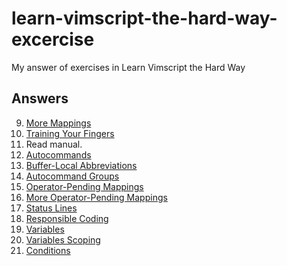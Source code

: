 # learn-vimscript-the-hard-way-excercise

My answer of exercises in Learn Vimscript the Hard Way

## Answers

9.  [More Mappings](answers/e09.md)
10. [Training Your Fingers](answers/e10.md)
11. Read manual.
12. [Autocommands](answers/e12.md)
13. [Buffer-Local Abbreviations](answers/e13.md)
14. [Autocommand Groups](answers/e14.md)
15. [Operator-Pending Mappings](answers/e15.md)
16. [More Operator-Pending Mappings](answers/e16.md)
17. [Status Lines](answers/e17.md)
18. [Responsible Coding](answers/e18.md)
19. [Variables](answers/e19.md)
20. [Variables Scoping](answers/e20.md)
21. [Conditions](answers/e21.md)
